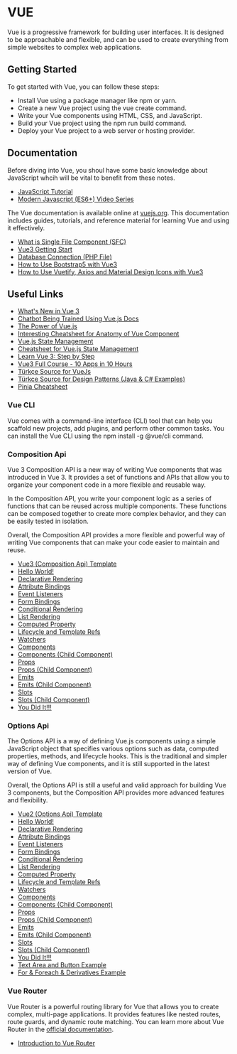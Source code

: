 # VUE

Vue is a progressive framework for building user interfaces. It is designed to be approachable and flexible, and can be used to create everything from simple websites to complex web applications.

## Getting Started

To get started with Vue, you can follow these steps:

- Install Vue using a package manager like npm or yarn.
- Create a new Vue project using the vue create command.
- Write your Vue components using HTML, CSS, and JavaScript.
- Build your Vue project using the npm run build command.
- Deploy your Vue project to a web server or hosting provider.

## Documentation

Before diving into Vue, you shoul have some basic knowledge about JavaScript whcih will be vital to benefit from these notes.

- [JavaScript Tutorial](https://www.koderhq.com/tutorial/javascript/)
- [Modern Javascript (ES6+) Video Series](https://www.youtube.com/watch?v=4ynLm0TaK1w&list=PLFAU47Id44XElZTM3G8S8YydhPbfAJ-N0)

The Vue documentation is available online at [vuejs.org](vuejs.org). This documentation includes guides, tutorials, and reference material for learning Vue and using it effectively.

- [What is Single File Component (SFC)](./single.file.components.md)
- [Vue3 Getting Start](./vue3.md)
- [Database Connection (PHP File)](./db.connection.php)
- [How to Use Bootstrap5 with Vue3](./using.bootstrap5.with.vue3.md)
- [How to Use Vuetify, Axios and Material Design Icons with Vue3](./using.vuetify.axios.and.mdi.with.vue3.md)

## Useful Links

- [What's New in Vue 3](https://laracasts.com/series/whats-new-in-vue-3)
- [Chatbot Being Trained Using Vue.js Docs](https://chatthing.ai/bots/a2625c1a-8012-42dc-b87d-10e3f0196306)
- [The Power of Vue.js](https://www.addwebsolution.com/blog/vuejs-frontend-development)
- [Interesting Cheatsheet for Anatomy of Vue Component](https://miro.medium.com/v2/resize:fit:1200/1*C4A0g1KYpa_olbSJcxAEBA.png)
- [Vue.js State Management](https://icarusgk.hashnode.dev/state-management-in-vue-3)
- [Cheatsheet for Vue.js State Management](https://pbs.twimg.com/media/F0e5OsoWAAEMqnm?format=jpg&name=medium)
- [Learn Vue 3: Step by Step](https://laracasts.com/series/learn-vue-3-step-by-step)
- [Vue3 Full Course - 10 Apps in 10 Hours](https://morioh.com/p/e60283635986?f=5c21fb01c16e2556b555ab32)
- [Türkçe Source for VueJs](https://medium.com/kocsistem/vue-js-t%C3%BCrk%C3%A7e-kaynak-cbb1d0d73490)
- [Türkçe Source for Design Patterns (Java & C# Examples)](https://github.com/yusufyilmazfr/tasarim-desenleri-turkce-kaynak)
- [Pinia Cheatsheet](https://pbs.twimg.com/media/FrgsHvqWcAEN9Ka?format=jpg&name=900x900)

### Vue CLI

Vue comes with a command-line interface (CLI) tool that can help you scaffold new projects, add plugins, and perform other common tasks. You can install the Vue CLI using the npm install -g @vue/cli command.

### Composition Api

Vue 3 Composition API is a new way of writing Vue components that was introduced in Vue 3. It provides a set of functions and APIs that allow you to organize your component code in a more flexible and reusable way.

In the Composition API, you write your component logic as a series of functions that can be reused across multiple components. These functions can be composed together to create more complex behavior, and they can be easily tested in isolation.

Overall, the Composition API provides a more flexible and powerful way of writing Vue components that can make your code easier to maintain and reuse.

- [Vue3 (Composition Api) Template](./composition.api/00.vue3.template.vue)
- [Hello World!](./composition.api/01.hello.world.vue)
- [Declarative Rendering](./composition.api/02.declarative.rendering.vue)
- [Attribute Bindings](./composition.api/03.attribute.bindings.vue)
- [Event Listeners](./composition.api/04.event.listeners.vue)
- [Form Bindings](./composition.api/05.form.bindings.vue)
- [Conditional Rendering](./composition.api/06.conditional.rendering.vue)
- [List Rendering](./composition.api/07.list.rendering.vue)
- [Computed Property](./composition.api/08.computed.property.vue)
- [Lifecycle and Template Refs](./composition.api/09.lifecycle.and.template.refs.vue)
- [Watchers](./composition.api/10.watchers.vue)
- [Components](./composition.api/11.components.vue)
- [Components (Child Component)](./composition.api/11.child.comp.vue)
- [Props](./composition.api/12.props.vue)
- [Props (Child Component)](./composition.api/12.child.comp.vue)
- [Emits](./composition.api/13.emits.vue)
- [Emits (Child Component)](./composition.api/13.child.comp.vue)
- [Slots](./composition.api/14.slots.vue)
- [Slots (Child Component)](./composition.api/14.child.comp.vue)
- [You Did It!!!](./composition.api/15.you.did.it.vue)

### Options Api

The Options API is a way of defining Vue.js components using a simple JavaScript object that specifies various options such as data, computed properties, methods, and lifecycle hooks. This is the traditional and simpler way of defining Vue components, and it is still supported in the latest version of Vue.

Overall, the Options API is still a useful and valid approach for building Vue 3 components, but the Composition API provides more advanced features and flexibility.

- [Vue2 (Options Api) Template](./options.api/00.vue2.template.vue)
- [Hello World!](./options.api/01.hello.world.vue)
- [Declarative Rendering](./options.api/02.declarative.rendering.vue)
- [Attribute Bindings](./options.api/03.attribute.bindings.vue)
- [Event Listeners](./options.api/04.event.listeners.vue)
- [Form Bindings](./options.api/05.form.bindings.vue)
- [Conditional Rendering](./options.api/06.conditional.rendering.vue)
- [List Rendering](./options.api/07.list.rendering.vue)
- [Computed Property](./options.api/08.computed.property.vue)
- [Lifecycle and Template Refs](./options.api/09.lifecycle.and.template.refs.vue)
- [Watchers](./options.api/10.watchers.vue)
- [Components](./options.api/11.components.vue)
- [Components (Child Component)](./options.api/11.child.comp.vue)
- [Props](./options.api/12.props.vue)
- [Props (Child Component)](./options.api/12.child.comp.vue)
- [Emits](./options.api/13.emits.vue)
- [Emits (Child Component)](./options.api/13.child.comp.vue)
- [Slots](./options.api/14.slots.vue)
- [Slots (Child Component)](./options.api/14.child.comp.vue)
- [You Did It!!!](./options.api/15.you.did.it.vue)
- [Text Area and Button Example](./options.api/16.text.area.and.button.example.vue)
- [For & Foreach & Derivatives Example](./options.api/17.for.foreach.derivatives.vue)

### Vue Router

Vue Router is a powerful routing library for Vue that allows you to create complex, multi-page applications. It provides features like nested routes, route guards, and dynamic route matching. You can learn more about Vue Router in the [official documentation](https://router.vuejs.org/).

- [Introduction to Vue Router](./router/what.is.vue.router.md)
